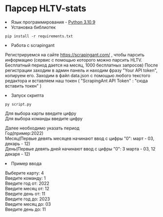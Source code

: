 <h1>Парсер HLTV-stats </h1>

<li>Язык программирования - <a href = "https://www.python.org/downloads/release/python-3109/">Python 3.10.9</a></li>

<li>Установка библиотек</li>

```pip install -r requirements.txt```

<li>Работа с scrapingant</li>

Регистрируемся на сайте  https://scrapingant.com/ , чтобы парсить информацию (сервис с помощью которого можно парсить HLTV. Бесплатный период дается на месяц, 1000 бесплатных запросов)
После регистрации заходим в админ панель и находим фразу "Your API token", копируем его.
Заходим в файл data.json c помощью любого текстого редактора и вставляем наш токен ( "ScrapingAnt API Token" : "сюда вставить токен" )

<li>Запуск скрипта</li>

```py script.py```

Для выбора карты введите цифру<br>
Для выбора команды введите цифру<br>

Далее необходимо указать период<br>
Год(пример:2022)<br>
Месяц(Первые девять месяцев начинают ввод с цифры "0": март - 03, декарь - 12)<br>
День(Первые девять дней начинают ввод с цифры "0": 3 марта - 03, 12 декаря - 12)<br>

<li>Пример ввода</li>

Выберите карту: 4<br>
Введите команду: 1<br>
Введите год от: 2022<br>
Введите месяц от: 12<br>
Введите день от: 11<br>
Введите год до: 2023<br>
Введите месяц до: 03<br>
Введите день до: 11<br>
